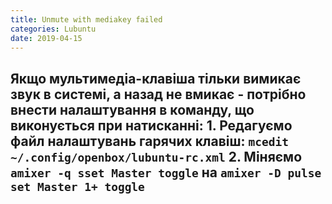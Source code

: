 ```yaml
---
title: Unmute with mediakey failed
categories: Lubuntu
date: 2019-04-15
---
```


**Якщо мультимедіа-клавіша тільки вимикає звук в системі, а назад не вмикає - потрібно внести налаштування в команду, що виконується при натисканні:**
**1. Редагуємо файл налаштувань гарячих клавіш:**
`mcedit ~/.config/openbox/lubuntu-rc.xml`
**2. Міняємо**
`amixer -q sset Master toggle`
**на**
`amixer -D pulse set Master 1+ toggle`
-----
